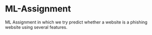 # ML-Assignment

ML Assignment in which we try predict whether a website is a phishing website using several features.
